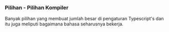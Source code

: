 ### Pilihan - Pilihan Kompiler

Banyak pilihan yang membuat jumlah besar di pengaturan Typescript's dan itu juga meliputi bagaimana bahasa seharusnya bekerja.